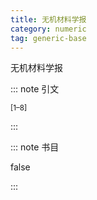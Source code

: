 ```yaml
---
title: 无机材料学报
category: numeric
tag: generic-base
---
```


<!-- 此文件由脚本自动生成，请勿手动修改！ -->

无机材料学报


::: note 引文

<sup>[1–8]</sup>

:::



::: note 书目

false

:::

<!-- more -->